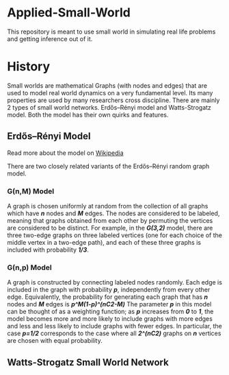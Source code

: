# Applied-Small-World
This repository is meant to use small world in simulating real life problems and getting inference out of it.

# History
Small worlds are mathematical Graphs (with nodes and edges) that are used to model real world dynamics on a very fundamental level. Its many properties are used by many researchers cross discipline. There are mainly 2 types of small world networks. Erdős–Rényi model and Watts-Strogatz model. Both the model has their own quirks and features.

## Erdős–Rényi Model

Read more about the model on [Wikipedia](https://en.wikipedia.org/wiki/Erd%C5%91s%E2%80%93R%C3%A9nyi_model)

There are two closely related variants of the Erdős–Rényi random graph model.
### G(n,M) Model
A graph is chosen uniformly at random from the collection of all graphs which have ***n*** nodes and ***M*** edges. The nodes are considered to be labeled, meaning that graphs obtained from each other by permuting the vertices are considered to be distinct. For example, in the ***G(3,2)*** model, there are three two-edge graphs on three labeled vertices (one for each choice of the middle vertex in a two-edge path), and each of these three graphs is included with probability ***1/3***.

### G(n,p) Model
A graph is constructed by connecting labeled nodes randomly. Each edge is included in the graph with probability ***p***, independently from every other edge. Equivalently, the probability for generating each graph that has ***n*** nodes and ***M*** edges is ***p^M(1-p)^(nC2-M)***
The parameter ***p*** in this model can be thought of as a weighting function; as ***p*** increases from ***0*** to ***1***, the model becomes more and more likely to include graphs with more edges and less and less likely to include graphs with fewer edges. In particular, the case ***p=1/2*** corresponds to the case where all ***2^(nC2)*** graphs on ***n*** vertices are chosen with equal probability.

## Watts-Strogatz Small World Network

